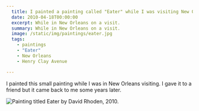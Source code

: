 ```yaml
---
  title: I painted a painting called "Eater" while I was visiting New Orleans.
  date: 2010-04-18T00:00:00
  excerpt: While in New Orleans on a visit.
  summary: While in New Orleans on a visit.
  image: /static/img/paintings/eater.jpg
  tags:
    - paintings
    - "Eater"
    - New Orleans
    - Henry Clay Avenue

---
```


I painted this small painting while I was in New Orleans visiting. I gave it to a friend but it came back to me some years later.

![Painting titled Eater by David Rhoden, 2010.](/static/img/paintings/eater.jpg)


  